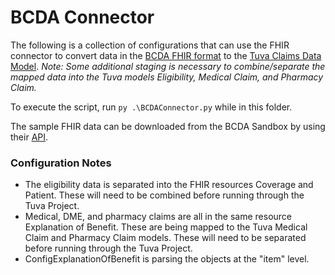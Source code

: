 # BCDA Connector 
The following is a collection of configurations that can use 
the FHIR connector to convert data in the 
[BCDA FHIR format](https://bcda.cms.gov/guide.html#fhir-types) to the 
[Tuva Claims Data Model](https://docs.tuvahealth.com/). 
*Note: Some additional staging is necessary to combine/separate the mapped data 
into the Tuva models Eligibility, Medical Claim, and Pharmacy Claim.*

To execute the script, run `py .\BCDAConnector.py` while in this folder.

The sample FHIR data can be downloaded from the BCDA Sandbox by using 
their [API](https://bcda.cms.gov/guide.html#try-the-api). 


### Configuration Notes

- The eligibility data is separated into the FHIR resources Coverage 
  and Patient. These will need to be combined before running through the 
  Tuva Project.  
- Medical, DME, and pharmacy claims are all in the same resource 
  Explanation of Benefit. These are being mapped to the Tuva Medical Claim
  and Pharmacy Claim models. These will need to be separated before running 
  through the Tuva Project.
- ConfigExplanationOfBenefit is parsing the objects at the "item" level.

